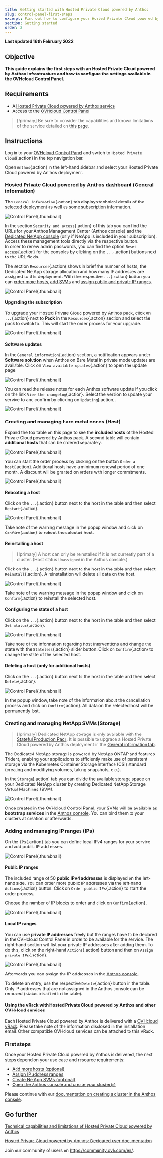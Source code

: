 ```yaml
---
title: Getting started with Hosted Private Cloud powered by Anthos
slug: control-panel-first-steps
excerpt: Find out how to configure your Hosted Private Cloud powered by Anthos deployments in the OVHcloud Control Panel
section: Getting started
order: 2
---
```


**Last updated 16th February 2022**

## Objective

**This guide explains the first steps with an Hosted Private Cloud powered by Anthos infrastructure and how to configure the settings available in the OVHcloud Control Panel.**

## Requirements

- A [Hosted Private Cloud powered by Anthos service](https://www.ovhcloud.com/asia/hosted-private-cloud/anthos/)
- Access to the [OVHcloud Control Panel](https://ca.ovh.com/auth/?action=gotomanager&from=https://www.ovh.com/asia/&ovhSubsidiary=asia)

> [!primary]
> Be sure to consider the capabilities and known limitations of the service detailed on [this page](../technical-capabilities/).
>

## Instructions

Log in to your [OVHcloud Control Panel](https://ca.ovh.com/auth/?action=gotomanager&from=https://www.ovh.com/asia/&ovhSubsidiary=asia) and switch to `Hosted Private Cloud`{.action} in the top navigation bar.

Open `Anthos`{.action} in the left-hand sidebar and select your Hosted Private Cloud powered by Anthos deployment.

### Hosted Private Cloud powered by Anthos dashboard (General information) <a name="general"></a>

The `General information`{.action} tab displays technical details of the selected deployment as well as some subscription information.

![Control Panel](images/anthos_cp02.png){.thumbnail}

In the section `Security and access`{.action} of this tab you can find the URLs for your Anthos Management Center (Anthos console) and the [Dedicated NetApp console](#netapp) (only if NetApp is included in your subscription). Access these management tools directly via the respective button.
<br>In order to renew admin passwords, you can find the option `Reset access`{.action} for the consoles by clicking on the `...`{.action} buttons next to the URL fields.

The section `Resources`{.action} shows in brief the number of hosts, the Dedicated NetApp storage allocation and how many IP addresses are assigned to this deployment. With the respective `...`{.action} button you can [order more hosts](#hosts), [add SVMs](#netapp) and [assign public and private IP ranges](#iprange).

![Control Panel](images/anthos_cp03.png){.thumbnail}

#### Upgrading the subscription <a name="upgrade"></a>

To upgrade your Hosted Private Cloud powered by Anthos pack, click on `...`{.action} next to **Pack** in the `Resources`{.action} section and select the pack to switch to. This will start the order process for your upgrade.

![Control Panel](images/anthos_upgrade.png){.thumbnail}

#### Software updates

In the `General information`{.action} section, a notification appears under **Software solution** when Anthos on Bare Metal in private mode updates are available. Click on `View available updates`{.action} to open the update page.

![Control Panel](images/anthos_update1.png){.thumbnail}

You can read the release notes for each Anthos software update if you click on the link `View the changelog`{.action}. Select the version to update your service to and confirm by clicking on `Updating`{.action}.

![Control Panel](images/anthos_update2.png){.thumbnail}

### Creating and managing bare metal nodes (Host) <a name="hosts"></a>

Expand the top table on this page to see the **included hosts** of the Hosted Private Cloud powered by Anthos pack. A second table will contain **additional hosts** that can be ordered separately.

![Control Panel](images/anthos_cp04.png){.thumbnail}

You can start the order process by clicking on the button `Order a host`{.action}. Additional hosts have a minimum renewal period of one month. A discount will be granted on orders with longer commitments.

![Control Panel](images/anthos_add_host.png){.thumbnail}

#### Rebooting a host

Click on the `...`{.action} button next to the host in the table and then select `Restart`{.action}.

![Control Panel](images/anthos_cp05.png){.thumbnail}

Take note of the warning message in the popup window and click on `Confirm`{.action} to reboot the selected host.

#### Reinstalling a host

> [!primary]
> A host can only be reinstalled if it is not currently part of a cluster. (Host status `Unassigned` in the Anthos console.)
>

Click on the `...`{.action} button next to the host in the table and then select `Reinstall`{.action}. A reinstallation will delete all data on the host.

![Control Panel](images/anthos_cp06.png){.thumbnail}

Take note of the warning message in the popup window and click on `Confirm`{.action} to reinstall the selected host.

#### Configuring the state of a host

Click on the `...`{.action} button next to the host in the table and then select `Set status`{.action}.

![Control Panel](images/anthos_cp07.png){.thumbnail}

Take note of the information regarding host interventions and change the state with the `Stateless`{.action} slider button. Click on `Confirm`{.action} to change the state of the selected host.

#### Deleting a host (only for additional hosts)

Click on the `...`{.action} button next to the host in the table and then select `Delete`{.action}.

![Control Panel](images/anthos_cp08.png){.thumbnail}

In the popup window, take note of the information about the cancellation process and click on `Confirm`{.action}. All data on the selected host will be permanently lost.

### Creating and managing NetApp SVMs (Storage) <a name="netapp"></a>

> [!primary]
> Dedicated NetApp storage is only available with the [Stateful Production Pack](https://www.ovhcloud.com/asia/hosted-private-cloud/anthos/). It is possible to upgrade a Hosted Private Cloud powered by Anthos deployment in the [General information tab](#upgrade).
>

The Dedicated NetApp storage is powered by NetApp ONTAP and features Trident, enabling your applications to efficiently make use of persistent storage via the Kubernetes Container Storage Interface (CSI) standard (creating and modifiying volumes, taking snapshots, etc.).

In the `Storage`{.action} tab you can divide the available storage space on your Dedicated NetApp cluster by creating Dedicated NetApp Storage Virtual Machines (SVM).

![Control Panel](images/anthos_cp09.png){.thumbnail}

Once created in the OVHcloud Control Panel, your SVMs will be available as **bootstrap services** in the [Anthos console](#firststeps). You can bind them to your clusters at creation or afterwards.

### Adding and managing IP ranges (IPs) <a name="iprange"></a>

On the `IPs`{.action} tab you can define local IPv4 ranges for your service and add public IP addresses.

![Control Panel](images/anthos_cp10.png){.thumbnail}

#### Public IP ranges

The included range of 50 **public IPv4 addresses** is displayed on the left-hand side. You can order more public IP addresses via the left-hand `Actions`{.action} button. Click on `Order public IPs`{.action} to start the order process.

Choose the number of IP blocks to order and click on `Confirm`{.action}.

![Control Panel](images/anthos_add_ip.png){.thumbnail}

#### Local IP ranges

You can use **private IP addresses** freely but the ranges have to be declared in the OVHcloud Control Panel in order to be available for the service. The right-hand section will list your private IP addresses after adding them. To do this, click on the right-hand `Actions`{.action} button and then on `Assign private IPs`{.action}.

![Control Panel](images/anthos_cp11.png){.thumbnail}

Afterwards you can assign the IP addresses in the [Anthos console](#firststeps).

To delete an entry, use the respective `Delete`{.action} button in the table. Only IP addresses that are not assigned in the Anthos console can be removed (status `Disabled` in the table).

#### Using the vRack with Hosted Private Cloud powered by Anthos and other OVHcloud services <a name="vrack"></a>

Each Hosted Private Cloud powered by Anthos is delivered with a [OVHcloud vRack](https://www.ovh.com/asia/solutions/vrack/). Please take note of the information disclosed in the installation email. Other compatible OVHcloud services can be attached to this vRack.

### First steps <a name="firststeps"></a>

Once your Hosted Private Cloud powered by Anthos is delivered, the next steps depend on your use case and resource requirements:

- [Add more hosts (optional)](#hosts)
- [Assign IP address ranges](#iprange)
- [Create NetApp SVMs (optional)](#netapp)
- [Open the Anthos console and create your cluster(s)](#general)

Please continue with our [documentation on creating a cluster in the Anthos console](https://docs.anthos.ovh.net/docs/anthos/private-mode/docs/1.8/how-to/creating-user-clusters.html).

## Go further <a name="gofurther"></a>

[Technical capabilities and limitations of Hosted Private Cloud powered by Anthos](../technical-capabilities/)

[Hosted Private Cloud powered by Anthos: Dedicated user documentation](https://docs.anthos.ovh.net/docs/anthos/private-mode/index.html)

Join our community of users on <https://community.ovh.com/en/>.
